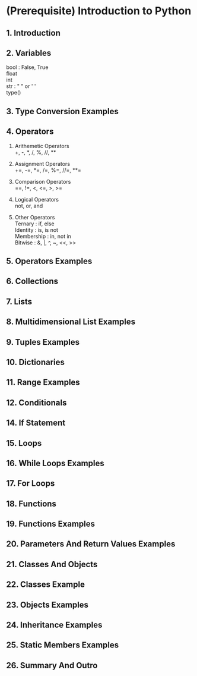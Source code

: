 # (Prerequisite) Introduction to Python

## 1. Introduction

## 2. Variables
bool :  False, True  
float  
int  
str :  " " or ' '  
type()  

## 3. Type Conversion Examples

## 4. Operators  
1. Arithemetic Operators  
+, -, *, /, %, //, **  
2. Assignment Operators  
+=, -=, *=, /=, %=, //=, **=  

3. Comparison Operators    
==, !=, <, <=, >, >=  

4. Logical Operators  
not, or, and  

5. Other Operators  
Ternary : if, else  
Identity : is, is not  
Membership : in, not in  
Bitwise : &, |, ^, ~, <<, >>  

## 5. Operators Examples


## 6. Collections

## 7. Lists

## 8. Multidimensional List Examples

## 9. Tuples Examples

## 10. Dictionaries

## 11. Range Examples



## 12. Conditionals

## 14. If Statement
## 15. Loops

## 16. While Loops Examples

## 17. For Loops

## 18. Functions

## 19. Functions Examples

## 20. Parameters And Return Values Examples

## 21. Classes And Objects

## 22. Classes Example

## 23. Objects Examples

## 24. Inheritance Examples

## 25. Static Members Examples

## 26. Summary And Outro




